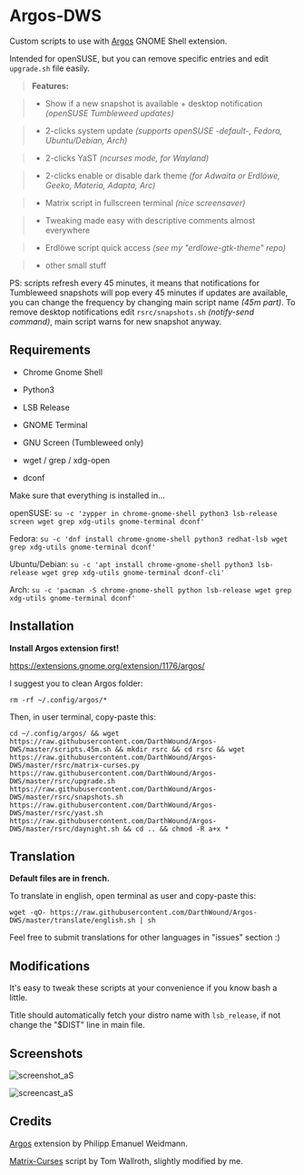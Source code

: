 # Argos-DWS

Custom scripts to use with [Argos](https://extensions.gnome.org/extension/1176/argos/) GNOME Shell extension.

Intended for openSUSE, but you can remove specific entries and edit `upgrade.sh` file easily.

> **Features:**

> * Show if a new snapshot is available + desktop notification _(openSUSE Tumbleweed updates)_

> * 2-clicks system update _(supports openSUSE -default-, Fedora, Ubuntu/Debian, Arch)_

> * 2-clicks YaST _(ncurses mode, for Wayland)_

> * 2-clicks enable or disable dark theme _(for Adwaita or Erdlöwe, Geeko, Materia, Adapta, Arc)_

> * Matrix script in fullscreen terminal _(nice screensaver)_

> * Tweaking made easy with descriptive comments almost everywhere

> * Erdlöwe script quick access _(see my "erdlowe-gtk-theme" repo)_

> * other small stuff

PS: scripts refresh every 45 minutes, it means that notifications for Tumbleweed snapshots will pop every 45 minutes if updates are available, you can change the frequency by changing main script name _(45m part)_. To remove desktop notifications edit `rsrc/snapshots.sh` _(notify-send command)_, main script warns for new snapshot anyway.

## Requirements

- Chrome Gnome Shell

- Python3

- LSB Release

- GNOME Terminal

- GNU Screen (Tumbleweed only)

- wget / grep / xdg-open

- dconf

Make sure that everything is installed in...

openSUSE: `su -c 'zypper in chrome-gnome-shell python3 lsb-release screen wget grep xdg-utils gnome-terminal dconf'`

Fedora: `su -c 'dnf install chrome-gnome-shell python3 redhat-lsb wget grep xdg-utils gnome-terminal dconf'`

Ubuntu/Debian: `su -c 'apt install chrome-gnome-shell python3 lsb-release wget grep xdg-utils gnome-terminal dconf-cli'`

Arch: `su -c 'pacman -S chrome-gnome-shell python lsb-release wget grep xdg-utils gnome-terminal dconf'`

## Installation

**Install Argos extension first!**

https://extensions.gnome.org/extension/1176/argos/

I suggest you to clean Argos folder:
```
rm -rf ~/.config/argos/*
```

Then, in user terminal, copy-paste this:
```
cd ~/.config/argos/ && wget https://raw.githubusercontent.com/DarthWound/Argos-DWS/master/scripts.45m.sh && mkdir rsrc && cd rsrc && wget https://raw.githubusercontent.com/DarthWound/Argos-DWS/master/rsrc/matrix-curses.py https://raw.githubusercontent.com/DarthWound/Argos-DWS/master/rsrc/upgrade.sh https://raw.githubusercontent.com/DarthWound/Argos-DWS/master/rsrc/snapshots.sh https://raw.githubusercontent.com/DarthWound/Argos-DWS/master/rsrc/yast.sh https://raw.githubusercontent.com/DarthWound/Argos-DWS/master/rsrc/daynight.sh && cd .. && chmod -R a+x *
```

## Translation

**Default files are in french.**

To translate in english, open terminal as user and copy-paste this:
```
wget -qO- https://raw.githubusercontent.com/DarthWound/Argos-DWS/master/translate/english.sh | sh
```

Feel free to submit translations for other languages in "issues" section :)

## Modifications

It's easy to tweak these scripts at your convenience if you know bash a little.

Title should automatically fetch your distro name with `lsb_release`, if not change the "$DIST" line in main file. 

## Screenshots

![screenshot_aS](https://i.imgur.com/brWHcIN.png)

![screencast_aS](https://i.imgur.com/k2VavpU.gif)

## Credits

[Argos](https://github.com/p-e-w/argos/) extension by Philipp Emanuel Weidmann.

[Matrix-Curses](http://github.com/devsnd/matrix-curses/) script by Tom Wallroth, slightly modified by me.
